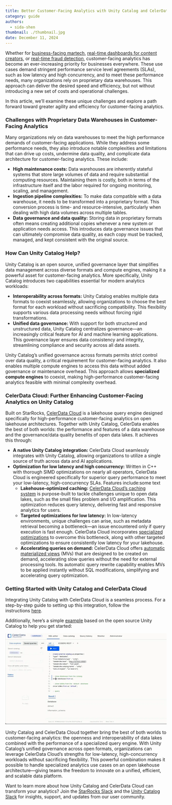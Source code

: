 ```yaml
---
title: Better Customer-Facing Analytics with Unity Catalog and CelerData
category: guide
authors:
  - sida-shen
thumbnail: ./thumbnail.jpg
date: December 11, 2024
---
```


Whether for [business-facing martech](https://starrocks.medium.com/demandbase-ditches-denormalization-by-switching-off-clickhouse-44195d795a83), [real-time dashboards for content creators](https://medium.com/pinterest-engineering/delivering-faster-analytics-at-pinterest-a639cdfad374), or [real-time fraud detection](https://celerdata.com/blog/verisoul-enables-real-time-analytics-by-transitioning-off-bigquery), customer-facing analytics has become an ever-increasing priority for businesses everywhere. These use cases demand stringent performance service level agreements (SLAs), such as low latency and high concurrency, and to meet these performance needs, many organizations rely on proprietary data warehouses. This approach can deliver the desired speed and efficiency, but not without introducing a new set of costs and operational challenges.

In this article, we’ll examine these unique challenges and explore a path forward toward greater agility and efficiency for customer-facing analytics.

### Challenges with Proprietary Data Warehouses in Customer-Facing Analytics

Many organizations rely on data warehouses to meet the high performance demands of customer-facing applications. While they address some performance needs, they also introduce notable complexities and limitations that can drive up costs, undermine data quality, and complicate data architecture for customer-facing analytics. These include:

- **High maintenance costs:** Data warehouses are inherently stateful systems that store large volumes of data and require substantial computing resources. Maintaining them is costly, both in terms of the infrastructure itself and the labor required for ongoing monitoring, scaling, and management.
- **Ingestion pipeline complexities:** To make data compatible with a data warehouse, it needs to be transformed into a proprietary format. This conversion process is time- and resource-intensive, particularly when dealing with high data volumes across multiple tables.
- **Data governance and data quality:** Storing data in proprietary formats often means creating additional copies whenever a new system or application needs access. This introduces data governance issues that can ultimately compromise data quality, as each copy must be tracked, managed, and kept consistent with the original source.

### How Can Unity Catalog Help?

Unity Catalog is an open source, unified governance layer that simplifies data management across diverse formats and compute engines, making it a powerful asset for customer-facing analytics. More specifically, Unity Catalog introduces two capabilities essential for modern analytics workloads:

- **Interoperability across formats:** Unity Catalog enables multiple data formats to coexist seamlessly, allowing organizations to choose the best format for each workload without sacrificing compatibility. This flexibility supports various data processing needs without forcing rigid transformations.
- **Unified data governance:** With support for both structured and unstructured data, Unity Catalog centralizes governance—an increasingly critical feature for AI and machine learning applications. This governance layer ensures data consistency and integrity, streamlining compliance and security across all data assets.

Unity Catalog’s unified governance across formats permits strict control over data quality, a critical requirement for customer-facing analytics. It also enables multiple compute engines to access this data without added governance or maintenance overhead. This approach allows **specialized compute engines** to coexist, making high-performance customer-facing analytics feasible with minimal complexity overhead. 

### CelerData Cloud: Further Enhancing Customer-Facing Analytics on Unity Catalog

Built on StarRocks, [CelerData Cloud](https://celerdata.com/) is a lakehouse query engine designed specifically for high-performance customer-facing analytics on open lakehouse architectures. Together with Unity Catalog, CelerData enables the best of both worlds: the performance and features of a data warehouse and the governance/data quality benefits of open data lakes. It achieves this through:

- **A native Unity Catalog integration:** CelerData Cloud seamlessly integrates with Unity Catalog, allowing organizations to utilize a single source of truth across data and AI applications.
- **Optimization for low latency and high concurrency:** Written in C++ with thorough SIMD optimizations on nearly all operators, CelerData Cloud is engineered specifically for superior query performance to meet your low-latency, high-concurrency SLAs. Features include:some text
  - **Lakehouse-optimized caching:** [CelerData Cloud’s caching system](https://www.starrocks.io/blog/accelerate-customer-facing-analytics-on-open-lakehouses-with-caching) is purpose-built to tackle challenges unique to open data lakes, such as the small files problem and I/O amplification. This optimization reduces query latency, delivering fast and responsive analytics for users.
  - **Targeted optimizations for low latency:** In low-latency environments, unique challenges can arise, such as metadata retrieval becoming a bottleneck—an issue encountered only if query execution is fast enough. CelerData Cloud incorporates [specialized optimizations](https://celerdata.com/blog/how-to-accelerate-iceberg-metadata-retrieval) to overcome this bottleneck, along with other targeted optimizations to ensure consistently low latency for your lakehouse.
  - **Accelerating queries on demand:** CelerData Cloud offers [automatic materialized views](https://docs.celerdata.com/BYOC/docs/using_starrocks/auto_materialized_view/) (MVs) that are designed to be created on demand, accelerating slow queries without the need for external processing tools. Its automatic query rewrite capability enables MVs to be applied instantly without SQL modifications, simplifying and accelerating query optimization.

### Getting Started with Unity Catalog and CelerData Cloud

Integrating Unity Catalog with CelerData Cloud is a seamless process. For a step-by-step guide to setting up this integration, follow the instructions [here](https://docs.celerdata.com/BYOC/docs/data_source/catalog/deltalake_catalog/#databricks-unity-catalog). 

Additionally, here’s a simple [example](https://github.com/unitycatalog/unitycatalog/blob/main/docs/integrations/unity-catalog-celerdata.md) based on the open source Unity Catalog to help you get started:

![CelerData Cloud BYOC code snippet](./celerdata-example.webp)

Unity Catalog and CelerData Cloud together bring the best of both worlds to customer-facing analytics: the openness and interoperability of data lakes combined with the performance of a specialized query engine. With Unity Catalog’s unified governance across open formats, organizations can leverage CelerData Cloud’s strengths for low-latency, high-concurrency workloads without sacrificing flexibility. This powerful combination makes it possible to handle specialized analytics use cases on an open lakehouse architecture—giving teams the freedom to innovate on a unified, efficient, and scalable data platform.

Want to learn more about how Unity Catalog and CelerData Cloud can transform your analytics? Join the [StarRocks Slack](https://starrocks.io/redirecting-to-slack) and the [Unity Catalog Slack](https://go.unitycatalog.io/slack) for insights, support, and updates from our user community.
